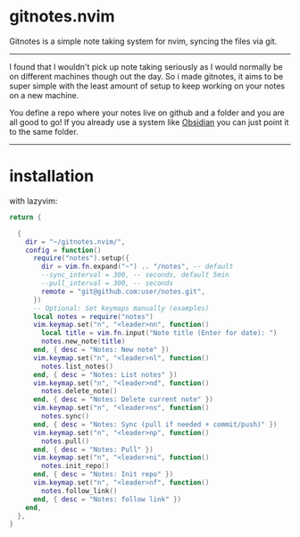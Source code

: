 # gitnotes.nvim

Gitnotes is a simple note taking system for nvim, syncing the files via git.

---

I found that I wouldn't pick up note taking seriously as I would normally be on different machines though out the day. 
So i made gitnotes, it aims to be super simple with the least amount of setup to keep working on your notes on a new machine. 

You define a repo where your notes live on github and a folder and you are all good to go! If you already use a system like [Obsidian](https://obsidian.md) you can just point it to the same folder.

---
# installation

with lazyvim:

```lua
return {

  {
    dir = "~/gitnotes.nvim/",
    config = function()
      require("notes").setup({
        dir = vim.fn.expand("~") .. "/notes", -- default
        --sync_interval = 300, -- seconds, default 5min
        --pull_interval = 300, -- seconds
        remote = "git@github.com:user/notes.git",
      })
      -- Optional: Set keymaps manually (examples)
      local notes = require("notes")
      vim.keymap.set("n", "<leader>nn", function()
        local title = vim.fn.input("Note title (Enter for date): ")
        notes.new_note(title)
      end, { desc = "Notes: New note" })
      vim.keymap.set("n", "<leader>nl", function()
        notes.list_notes()
      end, { desc = "Notes: List notes" })
      vim.keymap.set("n", "<leader>nd", function()
        notes.delete_note()
      end, { desc = "Notes: Delete current note" })
      vim.keymap.set("n", "<leader>ns", function()
        notes.sync()
      end, { desc = "Notes: Sync (pull if needed + commit/push)" })
      vim.keymap.set("n", "<leader>np", function()
        notes.pull()
      end, { desc = "Notes: Pull" })
      vim.keymap.set("n", "<leader>ni", function()
        notes.init_repo()
      end, { desc = "Notes: Init repo" })
      vim.keymap.set("n", "<leader>nf", function()
        notes.follow_link()
      end, { desc = "Notes: follow link" })
    end,
  },
}
```
